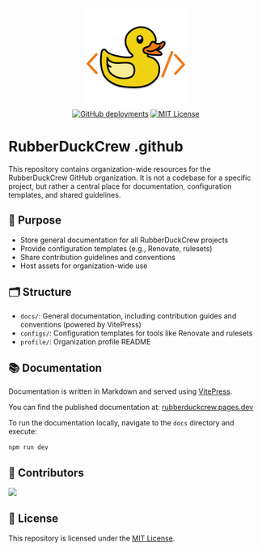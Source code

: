 <div align="center">
  <img src="docs/src/public/logo.svg" alt="RubberDuckCrew Logo" width="200"/>
  <br>
  <a href="https://rubberduckcrew.pages.dev" target="_blank">
    <img alt="GitHub deployments" src="https://img.shields.io/github/deployments/RubberDuckCrew/.github/production?label=Documentation%20Deployment"></a>
  <a href="https://github.com/RubberDuckCrew/.github/blob/main/LICENSE" target="_blank">
    <img src="https://img.shields.io/github/license/RubberDuckCrew/.github" alt="MIT License"/></a>
</div>

# RubberDuckCrew .github

This repository contains organization-wide resources for the RubberDuckCrew GitHub organization. It is not a codebase for a specific project, but rather a central place for documentation, configuration templates, and shared guidelines.

## 🎯 Purpose

-   Store general documentation for all RubberDuckCrew projects
-   Provide configuration templates (e.g., Renovate, rulesets)
-   Share contribution guidelines and conventions
-   Host assets for organization-wide use

## 🗂️ Structure

-   `docs/`: General documentation, including contribution guides and conventions (powered by VitePress)
-   `configs/`: Configuration templates for tools like Renovate and rulesets
-   `profile/`: Organization profile README

## 📚 Documentation

Documentation is written in Markdown and served using [VitePress](https://vitepress.dev/).

You can find the published documentation at: [rubberduckcrew.pages.dev](https://rubberduckcrew.pages.dev)

To run the documentation locally, navigate to the `docs` directory and execute:

```sh
npm run dev
```

## 👥 Contributors

<a href="https://github.com/RubberDuckCrew/.github/graphs/contributors">
  <img src="https://contrib.rocks/image?repo=RubberDuckCrew/.github" />
</a>

## 📄 License

This repository is licensed under the [MIT License](LICENSE).
